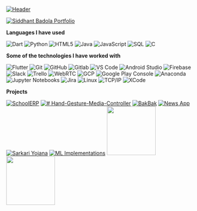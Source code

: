 

[![Header](https://media.giphy.com/media/debCoZ6a5aFuSHY1S5/giphy.gif)](https://www.linkedin.com/in/sbadola5/)

[![Siddhant Badola Portfolio](https://img.shields.io/badge/-CHECK%20MY%20PORTFOLIO-000000?style=for-the-badge&logo=react&logoColor=white)](https://sidhunt.github.io/online-resume/)

**Languages I have used**

![Dart](https://img.shields.io/badge/-Dart-000000?style=flat&logo=Dart&logoColor=blue)
![Python](https://img.shields.io/badge/-Python-000000?style=flat&logo=python)
![HTML5](https://img.shields.io/badge/-HTML5-000000?style=flat&logo=HTML5)
![Java](https://img.shields.io/badge/-Java-000000?style=flat&logo=Java&logoColor=007396)
![JavaScript](https://img.shields.io/badge/-JavaScript-000000?style=flat&logo=javascript)
![SQL](https://img.shields.io/badge/-SQL-000000?style=flat&logo=MySQL)
![C](https://img.shields.io/badge/-C-000000?style=flat&logo=C)

**Some of the technologies I have worked with**

![Flutter](https://img.shields.io/badge/-Flutter-000000?style=flat&logo=Flutter&logoColor=02569B)
![Git](https://img.shields.io/badge/-Git-000000?style=flat&logo=git&logoColor=F05032)
![GitHub](https://img.shields.io/badge/-GitHub-000000?style=flat&logo=github&logoColor=FFFFFF)
![Gitlab](https://img.shields.io/badge/-Gitlab-000000?style=flat&logo=Gitlab)
![VS Code](https://img.shields.io/badge/-VS%20Code-000000?style=flat&logo=visual-studio-code&logoColor=blue)
![Android Studio](https://img.shields.io/badge/-Android%20Studio-000000?style=flat&logo=android-studio)
![Firebase](https://img.shields.io/badge/-Firebase-000000?style=flat&logo=Firebase)
![Slack](https://img.shields.io/badge/-Slack-000000?style=flat&logo=Slack)
![Trello](https://img.shields.io/badge/-Trello-000000?style=flat&logo=Trello)
![WebRTC](https://img.shields.io/badge/-WebRTC-000000?style=flat&logo=webrtc)
![GCP](https://img.shields.io/badge/-GCP-000000?style=flat&logo=google-cloud)
![Google Play Console](https://img.shields.io/badge/-Google%20Play%20Console-000000?style=flat&logo=google-play)
![Anaconda](https://img.shields.io/badge/-Anaconda-000000?style=flat&logo=anaconda)
![Jupyter Notebooks](https://img.shields.io/badge/-Jupyter%20Notebooks-000000?style=flat&logo=jupyter)
![Jira](https://img.shields.io/badge/-Jira-000000?style=flat&logo=jira-software&logoColor=white&logoColor=0052CC)
![Linux](https://img.shields.io/badge/-Linux-000000?style=flat&logo=linux&logoColor=FCC624)
![TCP/IP](https://img.shields.io/badge/-TCP/IP-000000?style=flat&logo=cisco&logoColor=white)
![XCode](https://img.shields.io/badge/-XCode-000000?style=flat&logo=XCode&logoColor=1575F9)<!-- wi*quL3fcV -->

**Projects**

[![SchoolERP](https://img.shields.io/badge/-🏫SchoolERP-000000?style=flat)](https://github.com/sidhunt/SchoolERP-showcase)
[![# Hand-Gesture-Media-Controller](https://img.shields.io/badge/-🖐Hand%20Gesture%20Media%20Controller-000000?style=flat)](https://github.com/sidhunt/Hand-Gesture-Media-Controller)
[![BakBak](https://img.shields.io/badge/-👾BakBak-000000?style=flat)](https://github.com/sidhunt/bak-bak)
[![News App](https://img.shields.io/badge/-🌎News%20App-000000?style=flat)](https://github.com/sidhunt/News-App-Showcase)
[![Sarkari Yojana](https://img.shields.io/badge/-📰Indian%20Government%20Schemes%20App-000000?style=flat)](https://github.com/sidhunt/SarkariYojanaDemo)
[![ML Implementations](https://img.shields.io/badge/-🤖ML%20Implementations-000000?style=flat)](https://github.com/sidhunt/ML-implementations)
<img align="" height='130px' src="https://github-readme-stats.vercel.app/api?username=sidhunt&hide_title=true&show_icons=true&include_all_commits=true&line_height=21&bg_color=0,EC6C6C,FFD479,FFFC79,73FA79&theme=graywhite" /><img align="" height='130px' src="https://github-readme-stats.vercel.app/api/top-langs/?username=sidhunt&hide_title=true&layout=compact&bg_color=0,73FA79,73FDFF,7A81FF&theme=graywhite" />
